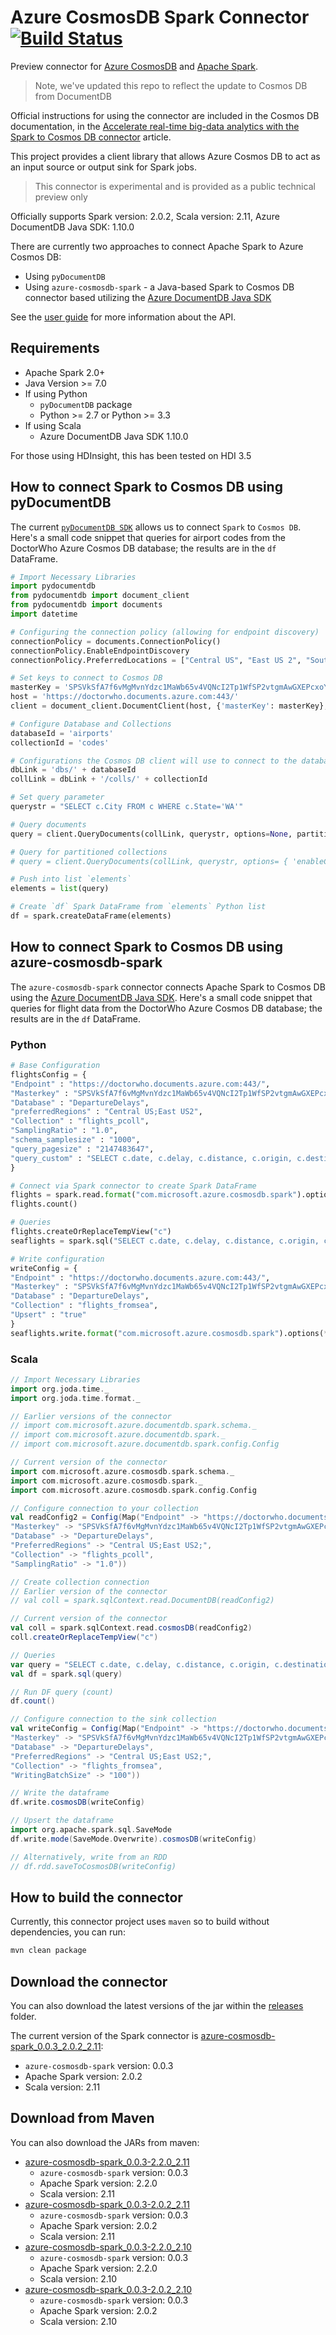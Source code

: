 # Azure CosmosDB Spark Connector [![Build Status](https://travis-ci.org/Azure/azure-cosmosdb-spark.svg?branch=master)](https://travis-ci.org/Azure/azure-cosmosdb-spark)

Preview connector for [Azure CosmosDB](http://cosmosdb.com) and [Apache Spark](http://spark.apache.org). 

> Note, we've updated this repo to reflect the update to Cosmos DB from DocumentDB
> 

Official instructions for using the connector are included in the Cosmos DB documentation, in the [Accelerate real-time big-data analytics with the Spark to Cosmos DB connector](https://docs.microsoft.com/azure/documentdb/documentdb-spark-connector) article.

This project provides a client library that allows Azure Cosmos DB to act as an input source or output sink for Spark jobs.

> This connector is experimental and is provided as a public technical preview only

Officially supports Spark version: 2.0.2, Scala version: 2.11, Azure DocumentDB Java SDK: 1.10.0

There are currently two approaches to connect Apache Spark to Azure Cosmos DB:

* Using `pyDocumentDB`
* Using `azure-cosmosdb-spark` - a Java-based Spark to Cosmos DB connector based utilizing the [Azure DocumentDB Java SDK](https://github.com/Azure/azure-documentdb-java)


See the [user guide](https://github.com/Azure/azure-documentdb-spark/wiki/Azure-DocumentDB-Spark-Connector-User-Guide) for more information about the API.

## Requirements

* Apache Spark 2.0+
* Java Version >= 7.0
* If using Python
  * `pyDocumentDB` package
  * Python >= 2.7 or Python >= 3.3
* If using Scala
  * Azure DocumentDB Java SDK 1.10.0

For those using HDInsight, this has been tested on HDI 3.5


## How to connect Spark to Cosmos DB using pyDocumentDB

The current [`pyDocumentDB SDK`](https://github.com/Azure/azure-documentdb-python) allows us to connect `Spark` to `Cosmos DB`. Here's a small code snippet that queries for airport codes from the DoctorWho Azure Cosmos DB database; the results are in the `df` DataFrame.

```python
# Import Necessary Libraries
import pydocumentdb
from pydocumentdb import document_client
from pydocumentdb import documents
import datetime

# Configuring the connection policy (allowing for endpoint discovery)
connectionPolicy = documents.ConnectionPolicy()
connectionPolicy.EnableEndpointDiscovery 
connectionPolicy.PreferredLocations = ["Central US", "East US 2", "Southeast Asia", "Western Europe","Canada Central"]

# Set keys to connect to Cosmos DB 
masterKey = 'SPSVkSfA7f6vMgMvnYdzc1MaWb65v4VQNcI2Tp1WfSP2vtgmAwGXEPcxoYra5QBHHyjDGYuHKSkguHIz1vvmWQ==' 
host = 'https://doctorwho.documents.azure.com:443/'
client = document_client.DocumentClient(host, {'masterKey': masterKey}, connectionPolicy)

# Configure Database and Collections
databaseId = 'airports'
collectionId = 'codes'

# Configurations the Cosmos DB client will use to connect to the database and collection
dbLink = 'dbs/' + databaseId
collLink = dbLink + '/colls/' + collectionId

# Set query parameter
querystr = "SELECT c.City FROM c WHERE c.State='WA'"

# Query documents
query = client.QueryDocuments(collLink, querystr, options=None, partition_key=None)

# Query for partitioned collections
# query = client.QueryDocuments(collLink, querystr, options= { 'enableCrossPartitionQuery': True }, partition_key=None)

# Push into list `elements`
elements = list(query)

# Create `df` Spark DataFrame from `elements` Python list
df = spark.createDataFrame(elements)
```

## How to connect Spark to Cosmos DB using azure-cosmosdb-spark

The `azure-cosmosdb-spark` connector connects Apache Spark to Cosmos DB using the [Azure DocumentDB Java SDK](https://github.com/Azure/azure-documentdb-java).  Here's a small code snippet that queries for flight data from the DoctorWho Azure Cosmos DB database; the results are in the `df` DataFrame.

### Python
```python
# Base Configuration
flightsConfig = {
"Endpoint" : "https://doctorwho.documents.azure.com:443/",
"Masterkey" : "SPSVkSfA7f6vMgMvnYdzc1MaWb65v4VQNcI2Tp1WfSP2vtgmAwGXEPcxoYra5QBHHyjDGYuHKSkguHIz1vvmWQ==",
"Database" : "DepartureDelays",
"preferredRegions" : "Central US;East US2",
"Collection" : "flights_pcoll", 
"SamplingRatio" : "1.0",
"schema_samplesize" : "1000",
"query_pagesize" : "2147483647",
"query_custom" : "SELECT c.date, c.delay, c.distance, c.origin, c.destination FROM c"
}

# Connect via Spark connector to create Spark DataFrame
flights = spark.read.format("com.microsoft.azure.cosmosdb.spark").options(**flightsConfig).load()
flights.count()

# Queries
flights.createOrReplaceTempView("c")
seaflights = spark.sql("SELECT c.date, c.delay, c.distance, c.origin, c.destination FROM c WHERE c.origin = 'SEA'")

# Write configuration
writeConfig = {
"Endpoint" : "https://doctorwho.documents.azure.com:443/",
"Masterkey" : "SPSVkSfA7f6vMgMvnYdzc1MaWb65v4VQNcI2Tp1WfSP2vtgmAwGXEPcxoYra5QBHHyjDGYuHKSkguHIz1vvmWQ==",
"Database" : "DepartureDelays",
"Collection" : "flights_fromsea",
"Upsert" : "true"
}
seaflights.write.format("com.microsoft.azure.cosmosdb.spark").options(**writeConfig).save()

```


### Scala
```scala
// Import Necessary Libraries
import org.joda.time._
import org.joda.time.format._

// Earlier versions of the connector
// import com.microsoft.azure.documentdb.spark.schema._
// import com.microsoft.azure.documentdb.spark._
// import com.microsoft.azure.documentdb.spark.config.Config

// Current version of the connector
import com.microsoft.azure.cosmosdb.spark.schema._
import com.microsoft.azure.cosmosdb.spark._
import com.microsoft.azure.cosmosdb.spark.config.Config

// Configure connection to your collection
val readConfig2 = Config(Map("Endpoint" -> "https://doctorwho.documents.azure.com:443/",
"Masterkey" -> "SPSVkSfA7f6vMgMvnYdzc1MaWb65v4VQNcI2Tp1WfSP2vtgmAwGXEPcxoYra5QBHHyjDGYuHKSkguHIz1vvmWQ==",
"Database" -> "DepartureDelays",
"PreferredRegions" -> "Central US;East US2;",
"Collection" -> "flights_pcoll", 
"SamplingRatio" -> "1.0"))

// Create collection connection 
// Earlier version of the connector
// val coll = spark.sqlContext.read.DocumentDB(readConfig2)

// Current version of the connector
val coll = spark.sqlContext.read.cosmosDB(readConfig2)
coll.createOrReplaceTempView("c")

// Queries
var query = "SELECT c.date, c.delay, c.distance, c.origin, c.destination FROM c WHERE c.origin = 'SEA'"
val df = spark.sql(query)

// Run DF query (count)
df.count()

// Configure connection to the sink collection
val writeConfig = Config(Map("Endpoint" -> "https://doctorwho.documents.azure.com:443/",
"Masterkey" -> "SPSVkSfA7f6vMgMvnYdzc1MaWb65v4VQNcI2Tp1WfSP2vtgmAwGXEPcxoYra5QBHHyjDGYuHKSkguHIz1vvmWQ==",
"Database" -> "DepartureDelays",
"PreferredRegions" -> "Central US;East US2;",
"Collection" -> "flights_fromsea",
"WritingBatchSize" -> "100"))

// Write the dataframe 
df.write.cosmosDB(writeConfig)

// Upsert the dataframe
import org.apache.spark.sql.SaveMode
df.write.mode(SaveMode.Overwrite).cosmosDB(writeConfig)

// Alternatively, write from an RDD
// df.rdd.saveToCosmosDB(writeConfig)
```


## How to build the connector
Currently, this connector project uses `maven` so to build without dependencies, you can run:

```sh
mvn clean package
```

## Download the connector
You can also download the latest versions of the jar within the [releases](https://github.com/Azure/azure-cosmosdb-spark/tree/master/releases) folder.

The current version of the Spark connector is [azure-cosmosdb-spark_0.0.3_2.0.2_2.11](https://github.com/Azure/azure-cosmosdb-spark/tree/master/releases/azure-cosmosdb-spark-0.0.3_2.0.2_2.11):
* `azure-cosmosdb-spark` version: 0.0.3
* Apache Spark version: 2.0.2
* Scala version: 2.11

## Download from Maven
You can also download the JARs from maven:
* [azure-cosmosdb-spark_0.0.3-2.2.0_2.11](https://mvnrepository.com/artifact/com.microsoft.azure/azure-cosmosdb-spark_2.2.0_2.11/0.0.3)
  * `azure-cosmosdb-spark` version: 0.0.3
  * Apache Spark version: 2.2.0
  * Scala version: 2.11
* [azure-cosmosdb-spark_0.0.3-2.0.2_2.11](https://mvnrepository.com/artifact/com.microsoft.azure/azure-cosmosdb-spark_2.0.2_2.11/0.0.3)
  * `azure-cosmosdb-spark` version: 0.0.3
  * Apache Spark version: 2.0.2
  * Scala version: 2.11
* [azure-cosmosdb-spark_0.0.3-2.2.0_2.10](https://mvnrepository.com/artifact/com.microsoft.azure/azure-cosmosdb-spark_2.2.0_2.10/0.0.3)
  * `azure-cosmosdb-spark` version: 0.0.3
  * Apache Spark version: 2.2.0
  * Scala version: 2.10
* [azure-cosmosdb-spark_0.0.3-2.0.2_2.10](https://mvnrepository.com/artifact/com.microsoft.azure/azure-cosmosdb-spark_2.0.2_2.10/0.0.3)
  * `azure-cosmosdb-spark` version: 0.0.3
  * Apache Spark version: 2.0.2
  * Scala version: 2.10

